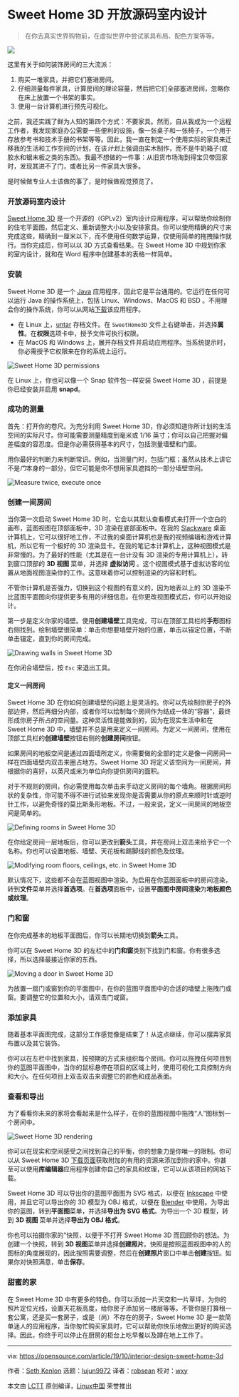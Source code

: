 [#]: collector: (lujun9972)
[#]: translator: (robsean)
[#]: reviewer: (wxy)
[#]: publisher: ( )
[#]: url: ( )
[#]: subject: (Open source interior design with Sweet Home 3D)
[#]: via: (https://opensource.com/article/19/10/interior-design-sweet-home-3d)
[#]: author: (Seth Kenlon https://opensource.com/users/seth)

Sweet Home 3D 开放源码室内设计
======

> 在你去真实世界购物前，在虚拟世界中尝试家具布局、配色方案等等。

![](https://img.linux.net.cn/data/attachment/album/202001/12/092633eyc3c9f7u3gfgj4e.jpg)

这里有关于如何装饰房间的三大流派：

1. 购买一堆家具，并把它们塞进房间。
2. 仔细测量每件家具，计算房间的理论容量，然后把它们全部塞进房间，忽略你在床上放置一个书架的事实。
3. 使用一台计算机进行预先可视化。

之前，我还实践了鲜为人知的第四个方式：不要家具。然而，自从我成为一个远程工作者，我发现家庭办公需要一些便利的设施，像一张桌子和一张椅子，一个用于存放参考书和技术手册的书架等等。因此，我一直在制定一个使用实际的家具来迁移我的生活和工作空间的计划，在该*计划*上强调由实木制作，而不是牛奶箱子(或胶水和锯末板之类的东西)。我最不想做的一件事：从旧货市场淘到得宝贝带回家时，发现其进不了门，或者比另一件家具大很多。

是时候做专业人士该做的事了，是时候做视觉预览了。

### 开放源码室内设计

[Sweet Home 3D][2] 是一个开源的（GPLv2）室内设计应用程序，可以帮助你绘制你的住宅平面图，然后定义、重新调整大小以及安排家具。你可以使用精确的尺寸来完成这些，精确到一厘米以下，而不使用任何数学运算，仅使用简单的拖拽操作就行。当你完成后，你可以以 3D 方式查看结果。在 Sweet Home 3D 中规划你家的室内设计，就和在 Word 程序中创建基本的表格一样简单。

### 安装

Sweet Home 3D 是一个 [Java][3] 应用程序，因此它是平台通用的。它运行在任何可以运行 Java 的操作系统上，包括 Linux、Windows、MacOS 和 BSD 。不用理会你的操作系统，你可以从网站[下载][4]该应用程序。

* 在 Linux 上，[untar][5] 存档文件。在 `SweetHome3D` 文件上右键单击，并选择**属性**。在**权限**选项卡中，授予文件可执行权限。
* 在 MacOS 和 Windows 上，展开存档文件并启动应用程序。当系统提示时，你必需授予它权限来在你的系统上运行。

![Sweet Home 3D permissions][6]

在 Linux 上，你也可以像一个 Snap 软件包一样安装 Sweet Home 3D ，前提是你已经安装并启用 **snapd**。

### 成功的测量

首先：打开你的卷尺。为充分利用 Sweet Home 3D，你必须知道你所计划的生活空间的实际尺寸。你可能需要测量精度到毫米或 1/16 英寸；你可以自己把握对偏差幅度的容忍度。但是你必需获得基本的尺寸，包括测量墙壁和门窗。

用你最好的判断力来判断常识。例如，当测量门时，包括门框；虽然从技术上讲它不是*门*本身的一部分，但它可能是你不想用家具遮挡的一部分墙壁空间。

![Measure twice, execute once][7]

### 创建一间房间

当你第一次启动 Sweet Home 3D 时，它会以其默认查看模式来打开一个空白的画布，蓝图视图在顶部面板中，3D 渲染在底部面板中。在我的 [Slackware][8] 桌面计算机上，它可以很好地工作，不过我的桌面计算机也是我的视频编辑和游戏计算机，所以它有一个极好的 3D 渲染显卡。在我的笔记本计算机上，这种视图模式是非常慢的。为了最好的性能（尤其是在一台计没有 3D 渲染的专用计算机上），转到窗口顶部的 **3D 视图** 菜单，并选择 **虚拟访问** 。这个视图模式基于虚拟访客的位置从地面视图渲染你的工作。这意味着你可以控制渲染的内容和时机。

不管你计算机是否强力，切换到这个视图的有意义的，因为地表以上的 3D 渲染不比蓝图平面图向你提供更多有用的详细信息。在你更改视图模式后，你可以开始设计。

第一步是定义你家的墙壁。使用**创建墙壁**工具完成，可以在顶部工具栏的**手形**图标右侧找到。绘制墙壁很简单：单击你想要墙壁开始的位置，单击以锚定位置，不断单击锚定，直到你的房间完成。

![Drawing walls in Sweet Home 3D][9]

在你闭合墙壁后，按 `Esc` 来退出工具。

#### 定义一间房间

Sweet Home 3D 在你如何创建墙壁的问题上是灵活的。你可以先绘制你房子的外部边界，然后再细分内部，或者你可以绘制每个房间作为结成一体的“容器”，最终形成你房子所占的空间量。这种灵活性是能做到的，因为在现实生活中和在 Sweet Home 3D 中，墙壁并不总是用来定义一间房间。为定义一间房间，使用在顶部工具栏的**创建墙壁**按钮右侧的**创建房间**按钮。

如果房间的地板空间是通过四面墙所定义，你需要做的全部的定义是像一间房间一样在四面墙壁内双击来圈占地方。Sweet Home 3D 将定义该空间为一间房间，并根据你的喜好，以英尺或米为单位向你提供房间的面积。

对于不规则的房间，你必需使用每次单击来手动定义房间的每个墙角。根据房间形状的复杂性，你可能不得不进行试验来发现你是否需要从你的原点来顺时针或逆时针工作，以避免奇怪的莫比斯条形地板。不过，一般来说，定义一间房间的地板空间是简单的。

![Defining rooms in Sweet Home 3D][10]

在你给定房间一层地板后，你可以更改到**箭头**工具，并在房间上双击来给予它一个名称。你也可以设置地板、墙壁、天花板和踢脚线的颜色及纹理。

![Modifying room floors, ceilings, etc. in Sweet Home 3D][11]

默认情况下，这些都不会在蓝图视图中渲染。为启用在你蓝图面板中的房间渲染，转到**文件**菜单并选择**首选项**。在**首选项**面板中，设置**平面图中房间渲染**为**地板颜色或纹理**。

### 门和窗

在你完成基本的地板平面图后，你可以长期地切换到**箭头**工具。

你可以在 Sweet Home 3D 的左栏中的**门和窗**类别下找到门和窗。你有很多选择，所以选择最接近你家的东西。

![Moving a door in Sweet Home 3D][12]

为放置一扇门或窗到你的平面图中，在你的蓝图平面图中的合适的墙壁上拖拽门或窗。要调整它的位置和大小，请双击门或窗。

### 添加家具

随着基本平面图完成，这部分工作感觉像是结束了！从这点继续，你可以摆弄家具布置以及其它装饰。

你可以在左栏中找到家具，按预期的方式来组织每个房间。你可以拖拽任何项目到你的蓝图平面图中，当你的鼠标悬停在项目的区域上时，使用可视化工具控制方向和大小。在任何项目上双击双击来调整它的颜色和成品表面。

### 查看和导出

为了看看你未来的家将会看起来是什么样子，在你的蓝图视图中拖拽“人”图标到一个房间中。

![Sweet Home 3D rendering][13]

你可以在现实和空间感受之间找到自己的平衡，你的想象力是你唯一的限制。你可以从 Sweet Home 3D [下载页面][4]获取附加的有用的资源来添加到你的家中。你甚至可以使用**库编辑器**应用程序创建你自己的家具和纹理，它可以从该项目的网站下载。

Sweet Home 3D 可以导出你的蓝图平面图为 SVG 格式，以便在 [Inkscape][14] 中使用，并且它可以导出你的 3D 模型为 OBJ 格式，以便在 [Blender][15] 中使用。为导出你的蓝图，转到**平面图**菜单，并选择**导出为 SVG 格式**。为导出一个 3D 模型，转到 **3D 视图** 菜单并选择**导出为 OBJ 格式**。

你也可以拍摄你家的"快照，以便于不打开 Sweet Home 3D 而回顾你的想法。为创建一个快照，转到 **3D 视图**菜单并选择**创建照片**。快照是按照蓝图视图中的人的图标的角度展现的，因此按照需要调整，然后在**创建照片**窗口中单击**创建**按钮。如果你对快照满意，单击**保存**。

### 甜蜜的家

在 Sweet Home 3D 中有更多的特色。你可以添加一片天空和一片草坪，为你的照片定位光线，设置天花板高度，给你房子添加另一楼层等等。不管你是打算租一套公寓，还是买一套房子，或是（尚）不存在的房子，Sweet Home 3D 是一款简单迷人的应用程序，当你匆忙购买家具时，它可以帮助你快乐地做出更好的购买选择。因此，你终于可以停止在厨房的柜台上吃早餐以及蹲在地上工作了。

--------------------------------------------------------------------------------

via: https://opensource.com/article/19/10/interior-design-sweet-home-3d

作者：[Seth Kenlon][a]
选题：[lujun9972][b]
译者：[robsean](https://github.com/robsean)
校对：[wxy](https://github.com/wxy)

本文由 [LCTT](https://github.com/LCTT/TranslateProject) 原创编译，[Linux中国](https://linux.cn/) 荣誉推出

[a]: https://opensource.com/users/seth
[b]: https://github.com/lujun9972
[1]: https://opensource.com/sites/default/files/styles/image-full-size/public/lead-images/LIFE_housing.png?itok=s7i6pQL1 (Several houses)
[2]: http://www.sweethome3d.com/
[3]: https://opensource.com/resources/java
[4]: http://www.sweethome3d.com/download.jsp
[5]: https://opensource.com/article/17/7/how-unzip-targz-file
[6]: https://opensource.com/sites/default/files/uploads/sweethome3d-permissions.png (Sweet Home 3D permissions)
[7]: https://opensource.com/sites/default/files/images/life/sweethome3d-measure.jpg (Measure twice, execute once)
[8]: http://www.slackware.com/
[9]: https://opensource.com/sites/default/files/uploads/sweethome3d-walls.jpg (Drawing walls in Sweet Home 3D)
[10]: https://opensource.com/sites/default/files/uploads/sweethome3d-rooms.jpg (Defining rooms in Sweet Home 3D)
[11]: https://opensource.com/sites/default/files/uploads/sweethome3d-rooms-modify.jpg (Modifying room floors, ceilings, etc. in Sweet Home 3D)
[12]: https://opensource.com/sites/default/files/uploads/sweethome3d-move.jpg (Moving a door in Sweet Home 3D)
[13]: https://opensource.com/sites/default/files/uploads/sweethome3d-view.jpg (Sweet Home 3D rendering)
[14]: http://inkscape.org
[15]: http://blender.org
